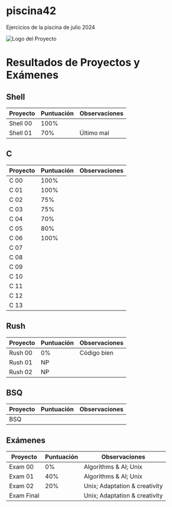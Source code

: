 # piscina42
Ejercicios de la piscina de julio 2024

![Logo del Proyecto](https://www.42madrid.com/wp-content/uploads/2020/05/42-Madrid-Quiz-1366x621.jpg)

# Resultados de Proyectos y Exámenes

## Shell

| Proyecto   | Puntuación | Observaciones            |
|------------|------------|--------------------------|
| Shell 00   | 100%       |                          |
| Shell 01   | 70%        |       Último mal         |

## C

| Proyecto   | Puntuación | Observaciones                   |
|------------|------------|---------------------------------|
| C 00       | 100%       |                                 |
| C 01       | 100%       |                                 |
| C 02       | 75%        |                                 |
| C 03       | 75%        |                                 |
| C 04       | 70%        |                                 |
| C 05       | 80%        |                                 |
| C 06       | 100%       |                                 |
| C 07       |            |                                 |
| C 08       |            |                                 |
| C 09       |            |                                 |
| C 10       |            |                                 |
| C 11       |            |                                 |
| C 12       |            |                                 |
| C 13       |            |                                 |

## Rush

| Proyecto   | Puntuación | Observaciones            |
|------------|------------|--------------------------|
| Rush 00    | 0%         | Código bien              |
| Rush 01    | NP         |                          |
| Rush 02    | NP         |                          |

## BSQ

| Proyecto   | Puntuación | Observaciones            |
|------------|------------|--------------------------|
| BSQ        |            |                          |

## Exámenes

| Proyecto     | Puntuación | Observaciones                |
|--------------|------------|------------------------------|
| Exam 00      | 0%         |  Algorithms & AI; Unix       |
| Exam 01      | 40%        |  Algorithms & AI; Unix       |
| Exam 02      | 20%        |Unix; Adaptation & creativity |
| Exam Final   |            |Unix; Adaptation & creativity |
